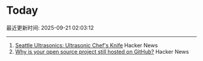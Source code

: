 # Today

最近更新时间: 2025-09-21 02:03:12

--- 
1. [Seattle Ultrasonics: Ultrasonic Chef's Knife](https://seattleultrasonics.com/) Hacker News
2. [Why is your open source project still hosted on GitHub?](https://unixdigest.com/articles/why-is-your-open-source-project-still-hosted-on-github.html) Hacker News

